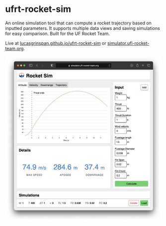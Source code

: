 # ufrt-rocket-sim
An online simulation tool that can compute a rocket trajectory based on inputted parameters. It supports multiple data views and saving simulations for easy comparison. Built for the UF Rocket Team.

Live at [lucasgrinspan.github.io/ufrt-rocket-sim](lucasgrinspan.github.io/ufrt-rocket-sim) or [simulator.ufl-rocket-team.org](simulator.ufl-rocket-team.org).

![Main view](images/screenshot.png)

